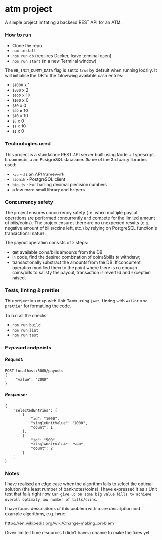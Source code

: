# atm project

A simple project imitating a backend REST API for an ATM.

### How to run

- Clone the repo
- `npm install`
- `npm run db` (requires Docker, leave terminal open)
- `npm run start` (in a new Terminal window)

The `DB_INIT_DUMMY_DATA` flag is set to `true` by default when running locally. It will initialise the DB to the folowwing available cash entries:

- `$1000` x 1
- `$500` x 2
- `$200` x 10
- `$100` x 0
- `$50` x 0
- `$20` x 10
- `$10` x 10
- `$5` x 0
- `$2` x 10
- `$1` x 0

### Technologies used

This project is a standalone REST API server built using Node + Typescript. It connects to an PostgreSQL database. Some of the 3rd party libraries used:
- `koa` - as an API framework
- `slonik` - PostgreSQL client
- `big.js` - For hanling decimal precision numbers
- a few more small library and helpers

### Concurrency safety

The project ensures concurrency safety (i.e. when multiple payout operations are performed concurrently and compete for the limited amount of bills/coins). The project ensures there are no unexpected results (e.g. negative amount of bills/coins left, etc.) by relying on PostgreSQL function's transactional nature.

The payout operation consists of 3 steps:
- get available coins/bills amounts from the DB;
- in code, find the desired combination of coins&bills to withdraw;
- transactionally substract the amounts from the DB. If concurrent operation modified them to the point where there is no enough coins/bills to satisfy the payout, transaction is reverted and exception raised.

### Tests, linting & prettier

This project is set up with Unit Tests using `jest`, Linting with `eslint` and `prettier` for formatting the code.

To run all the checks:
- `npm run build`
- `npm run lint`
- `npm run test`

### Exposed endpoints

##### Request:
```
POST localhost:5000/payouts
{
     "value": "2000"
}
```

##### Response:
```
{
    "selectedEntries": [
        {
            "id": "1000",
            "singleUnitValue": "1000",
            "count": 1
        },
        {
            "id": "500",
            "singleUnitValue": "500",
            "count": 2
        }
    ]
}
```

### Notes

I have realised an edge case when the algorithm fails to select the optimal solution (the least number of banknotes/coins). I have expressed it as a Unit test that fails right now `Can give up on some big value bills to achieve overall optimaly low number of bills/coins`.

I have found descriptions of this problem with more description and example algorithms, e.g. here:

https://en.wikipedia.org/wiki/Change-making_problem

Given limited time resources I didn't have a chance to make the fixes yet.